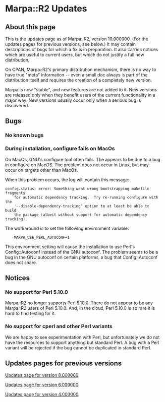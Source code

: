 <!--
Copyright 2022 Jeffrey Kegler
This file is part of Marpa::R2.  Marpa::R2 is free software: you can
redistribute it and/or modify it under the terms of the GNU Lesser
General Public License as published by the Free Software Foundation,
either version 3 of the License, or (at your option) any later version.

Marpa::R2 is distributed in the hope that it will be useful,
but WITHOUT ANY WARRANTY; without even the implied warranty of
MERCHANTABILITY or FITNESS FOR A PARTICULAR PURPOSE.  See the GNU
Lesser General Public License for more details.

You should have received a copy of the GNU Lesser
General Public License along with Marpa::R2.  If not, see
http://www.gnu.org/licenses/.
-->

# Marpa::R2 Updates

## About this page

This is the updates page as of Marpa::R2,
version 10.000000.
(For the updates pages for previous versions, see below.)
It may contain descriptions of bugs for which a fix
is in preparation.
It also carries notices which are useful to current users,
but which do not justify a full new distribution,

On CPAN, Marpa::R2's primary distribution mechanism,
there is no way to have true "meta" information --
even a small doc always is part of the distribution itself
and requires the creation of a completely new version.

Marpa is now "stable", and new features are not added to it.
New versions are released only when they benefit users
of the current functionality in a major way.
New versions usually occur only when a serious
bug is discovered.

## Bugs

### No known bugs

### During installation, configure fails on MacOs

On MacOs, GNU's configure tool often fails.  The appears
to be due to a bug in configure on MacOS.  The problem
does not occur in Linux, but may occur on targets other
than MacOs.

When this problem occurs, the log will contain this message:
```
config.status: error: Something went wrong bootstrapping makefile fragments
    for automatic dependency tracking.  Try re-running configure with the
    '--disable-dependency-tracking' option to at least be able to build
    the package (albeit without support for automatic dependency tracking).
```

The workaround is to set the following environment variable:
```
    MARPA_USE_PERL_AUTOCONF=1
```
This environment setting will cause the installation to use
Perl's Config::Autoconf
instead of the GNU autoconf.
The problem seems to be a bug in the GNU autoconf on certain
platforms, a bug that
Config::Autoconf does not share.

## Notices

### No support for Perl 5.10.0

Marpa::R2 no longer supports Perl 5.10.0.
There do not appear to be any Marpa::R2 users
of Perl 5.10.0.
And, in the cloud,
Perl 5.10.0 is so rare it is hard to find testing for it.

### No support for cperl and other Perl variants

We are happy to see experimentation with Perl,
but unfortunately we do not have
the resources to support anything but standard Perl.
A bug with a Perl variant will be rejected
if the bug cannot be duplicated in standard Perl.

## Updates pages for previous versions

[Updates page for version 8.000000](https://github.com/jeffreykegler/Marpa--R2/blob/master/etc/old_updates/UPDATES-8.000000.md).

[Updates page for version 6.000000](https://github.com/jeffreykegler/Marpa--R2/blob/master/etc/old_updates/UPDATES-6.000000.md).

[Updates page for version 4.000000](https://github.com/jeffreykegler/Marpa--R2/blob/master/etc/old_updates/UPDATES-4.000000.md).
